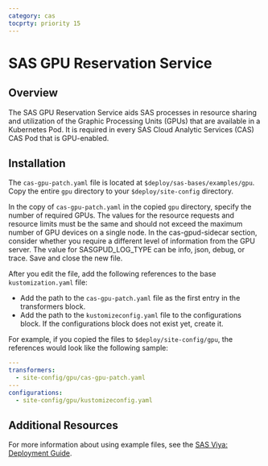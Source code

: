 ```yaml
---
category: cas
tocprty: priority 15
---
```


# SAS GPU Reservation Service

## Overview

The SAS GPU Reservation Service aids SAS processes in resource sharing and
utilization of the Graphic Processing Units (GPUs) that are available in a
Kubernetes Pod. It is required in every SAS Cloud Analytic Services (CAS) CAS
Pod that is GPU-enabled.

## Installation

The `cas-gpu-patch.yaml` file is located at `$deploy/sas-bases/examples/gpu`.
Copy the entire `gpu` directory to your `$deploy/site-config` directory.

In the copy of `cas-gpu-patch.yaml` in the copied `gpu` directory, specify the
number of required GPUs. The values for the resource requests and resource
limits must be the same and should not exceed the maximum number of GPU devices
on a single node. In the cas-gpud-sidecar section, consider whether you require
a different level of information from the GPU server. The value for
SASGPUD_LOG_TYPE can be info, json, debug, or trace. Save and close the new
file.

After you edit the file, add the following references to the base
`kustomization.yaml` file:

- Add the path to the `cas-gpu-patch.yaml` file as the first entry in the
  transformers block.
- Add the path to the `kustomizeconfig.yaml` file to the configurations block.
  If the configurations block does not exist yet, create it.

For example, if you copied the files to `$deploy/site-config/gpu`, the
references would look like the following sample:

```yaml
---
transformers:
  - site-config/gpu/cas-gpu-patch.yaml
---
configurations:
  - site-config/gpu/kustomizeconfig.yaml
```

## Additional Resources

For more information about using example files, see the
[SAS Viya: Deployment Guide](http://documentation.sas.com/?cdcId=itopscdc&cdcVersion=default&docsetId=dplyml0phy0dkr&docsetTarget=titlepage.htm).
